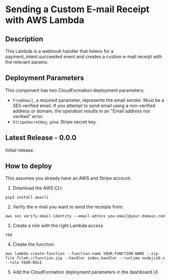 
# Sending a Custom E-mail Receipt with AWS Lambda

## Description

This Lambda is a webhook handler that listens for a payment_intent.succeeded event and creates a custom e-mail receipt with the relevant params.

## Deployment Parameters

This component has two CloudFormation deployment parameters:

- `FromEmail`, a required parameter, represents the email sender. Must be a SES verified email. If you attempt to send email using a non-verified address or domain, the operation results in an "Email address not verified" error.
- `StripeSecretKey`, your Stripe secret key.

## Latest Release - 0.0.0

Initial release.

## How to deploy 

This assumes you already have an AWS and Stripe account. 

1. Download the AWS CLI: 

```
pip3 install awscli
```

2. Verify the e-mail you want to send the receipts from: 

```
aws ses verify-email-identity --email-adress you-email@your-domain.com
```

3. Create a role with the right Lambda access 

```
tbd
```

4. Create the function: 

```
aws lambda create-function --function-name YOUR-FUNCTION-NAME --zip-file fileb://function.zip --handler index.handler --runtime nodejs10.x --role YOUR-ROLE
```

5. Add the CloudFormation deployment parameters in the dashboard UI